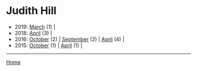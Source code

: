 # Judith Hill

  * 2019: 
      [March](./judith-hill-2019-03.md) (1) | 
  * 2018: 
      [April](./judith-hill-2018-04.md) (3) | 
  * 2016: 
      [October](./judith-hill-2016-10.md) (2) | 
      [September](./judith-hill-2016-09.md) (2) | 
      [April](./judith-hill-2016-04.md) (4) | 
  * 2015: 
      [October](./judith-hill-2015-10.md) (1) | 
      [April](./judith-hill-2015-04.md) (1) | 

----

[Home](../)

